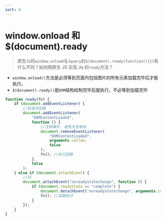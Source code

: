 ```yaml
---
sort: 9
---
```


# window.onload 和$(document).ready

> 原生`JS`的`window.onload`与`Jquery`的`$(document).ready(function(){})`有什么不同？如何用原生 JS 实现 Jq 的`ready`方法？

- `window.onload()`方法是必须等到页面内包括图片的所有元素加载完毕后才能执行。
- `$(document).ready()`是`DOM`结构绘制完毕后就执行，不必等到加载完毕

```js
function ready(fn) {
	if (document.addEventListener) {
		//标准浏览器
		document.addEventListener(
			"DOMContentLoaded",
			function () {
				//注销事件, 避免反复触发
				document.removeEventListener(
					"DOMContentLoaded",
					arguments.callee,
					false
				);
				fn(); //执行函数
			},
			false
		);
	} else if (document.attachEvent) {
		//IE
		document.attachEvent("onreadystatechange", function () {
			if (document.readyState == "complete") {
				document.detachEvent("onreadystatechange", arguments.callee);
				fn(); //函数执行
			}
		});
	}
}
```
